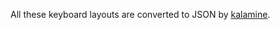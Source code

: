All these keyboard layouts are converted to JSON by [kalamine](https://github.com/fabi1cazenave/kalamine).


